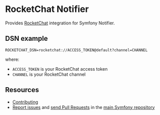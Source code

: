 RocketChat Notifier
===================

Provides [RocketChat](https://rocket.chat) integration for Symfony Notifier.

DSN example
-----------

```
ROCKETCHAT_DSN=rocketchat://ACCESS_TOKEN@default?channel=CHANNEL
```

where:
 - `ACCESS_TOKEN` is your RocketChat access token
 - `CHANNEL` is your RocketChat channel

Resources
---------

  * [Contributing](https://symfony.com/doc/current/contributing/index.html)
  * [Report issues](https://github.com/symfony/symfony/issues) and
    [send Pull Requests](https://github.com/symfony/symfony/pulls)
    in the [main Symfony repository](https://github.com/symfony/symfony)
